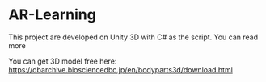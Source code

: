# AR-Learning

This project are developed on Unity 3D with C# as the script. You can read more 


You can get 3D model free here: https://dbarchive.biosciencedbc.jp/en/bodyparts3d/download.html
